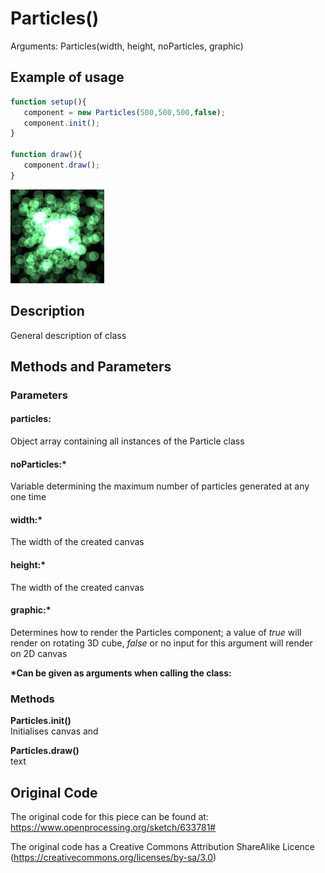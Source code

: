 # Particles()
Arguments: Particles(width, height, noParticles, graphic)
## Example of usage

 ```javascript
function setup(){
	component = new Particles(500,500,500,false);
	component.init();
}

function draw(){
	component.draw();
}
```
<img src="images/example.png" alt="example image" width="150"/>


## Description
General description of class
## Methods and Parameters
### Parameters
#### particles:
  Object array containing all instances of the Particle class
#### noParticles:*
  Variable determining the maximum number of particles generated at any one time

#### width:*
 The width of the created canvas

#### height:*
The width of the created canvas

#### graphic:*
Determines how to render the Particles component; a value of *true* will render on rotating 3D cube, *false* or no input for this argument will render on 2D canvas


**\*Can be given as arguments when calling the class:**
### Methods

**Particles.init()**
</br> Initialises canvas and

**Particles.draw()**
</br>text



## Original Code
The original code for this piece can be found at: https://www.openprocessing.org/sketch/633781#

The original code has a Creative Commons Attribution ShareAlike Licence (https://creativecommons.org/licenses/by-sa/3.0)
